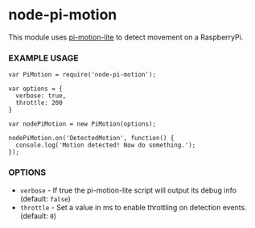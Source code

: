 # node-pi-motion

This module uses [pi-motion-lite](https://github.com/pageauc/pi-motion-lite) to detect movement on a RaspberryPi.

### EXAMPLE USAGE

```
var PiMotion = require('node-pi-motion');

var options = {
  verbose: true,
  throttle: 200
}

var nodePiMotion = new PiMotion(options);

nodePiMotion.on('DetectedMotion', function() {
  console.log('Motion detected! Now do something.');
});
```

### OPTIONS

- `verbose` - If true the pi-motion-lite script will output its debug info (default: `false`)
- `throttle` - Set a value in ms to enable throttling on detection events. (default: `0`)
